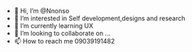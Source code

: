 - 👋 Hi, I’m @Nnonso
- 👀 I’m interested in Self development,designs and research
- 🌱 I’m currently learning UX
- 💞️ I’m looking to collaborate on ...
- 📫 How to reach me 09039191482

<!---
Nnonso/Nnonso is a ✨ special ✨ repository because its `README.md` (this file) appears on your GitHub profile.
You can click the Preview link to take a look at your changes.
--->
